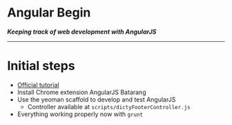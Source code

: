 Angular Begin
=============
___Keeping track of web development with AngularJS___
***

# Initial steps

* [Official tutorial](https://docs.angularjs.org/tutorial)
* Install Chrome extension AngularJS Batarang
* Use the yeoman scaffold to develop and test AngularJS
	* Controller available at `scripts/dictyFooterController.js` 
* Everything working properly now with `grunt`


